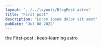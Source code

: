 ```yaml
---
layout: "../../layouts/BlogPost.astro"
title: "First post"
description: "Lorem ipsum dolor sit amet"
pubDate: "Jul 08 2022"
---
```


the First-post : keep-learning astro
